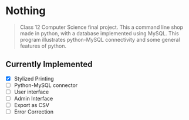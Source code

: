 # Nothing
> Class 12 Computer Science final project.
This a command line shop made in python, with a database implemented using MySQL.
This program illustrates python-MySQL connectivity and some general features of python.

## Currently Implemented
- [x] Stylized Printing
- [ ] Python-MySQL connector
- [ ] User interface
- [ ] Admin Interface
- [ ] Export as CSV
- [ ] Error Correction

